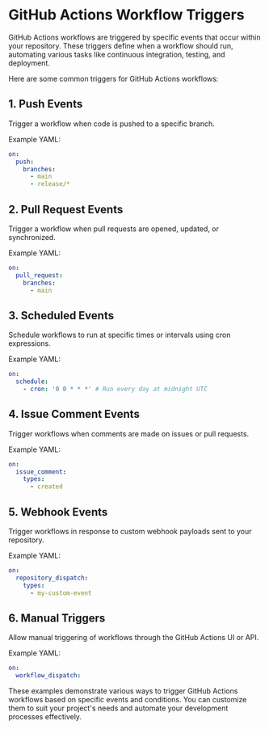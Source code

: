 # GitHub Actions Workflow Triggers

GitHub Actions workflows are triggered by specific events that occur within your repository. These triggers define when a workflow should run, automating various tasks like continuous integration, testing, and deployment.

Here are some common triggers for GitHub Actions workflows:

## 1. Push Events

Trigger a workflow when code is pushed to a specific branch.

Example YAML:
```yaml
on:
  push:
    branches:
      - main
      - release/*
```

## 2. Pull Request Events

Trigger a workflow when pull requests are opened, updated, or synchronized.

Example YAML:

```yaml
on:
  pull_request:
    branches:
      - main
```

## 3. Scheduled Events

Schedule workflows to run at specific times or intervals using cron expressions.

Example YAML:

```yaml
on:
  schedule:
    - cron: '0 0 * * *' # Run every day at midnight UTC
```

## 4. Issue Comment Events

Trigger workflows when comments are made on issues or pull requests.

Example YAML:

```yaml
on:
  issue_comment:
    types:
      - created
```

## 5. Webhook Events

Trigger workflows in response to custom webhook payloads sent to your repository.

Example YAML:

```yaml
on:
  repository_dispatch:
    types:
      - my-custom-event
```

## 6. Manual Triggers
   
Allow manual triggering of workflows through the GitHub Actions UI or API.

Example YAML:

```yaml
on:
  workflow_dispatch:
```

These examples demonstrate various ways to trigger GitHub Actions workflows based on specific events and conditions. You can customize them to suit your project's needs and automate your development processes effectively.
